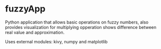# fuzzyApp

Python application that allows basic operations on fuzzy numbers, also provides visualization for multiplying opperation shows difference between real value and approximation.

Uses external modules:
kivy, numpy and matplotlib
